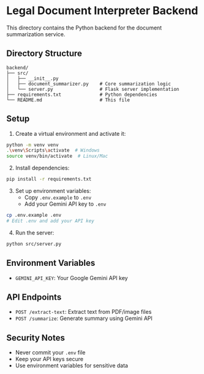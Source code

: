 # Legal Document Interpreter Backend

This directory contains the Python backend for the document summarization service.

## Directory Structure
```
backend/
├── src/
│   ├── __init__.py
│   ├── document_summarizer.py    # Core summarization logic
│   └── server.py                 # Flask server implementation
├── requirements.txt              # Python dependencies
└── README.md                     # This file
```

## Setup

1. Create a virtual environment and activate it:
```bash
python -m venv venv
.\venv\Scripts\activate  # Windows
source venv/bin/activate  # Linux/Mac
```

2. Install dependencies:
```bash
pip install -r requirements.txt
```

3. Set up environment variables:
   - Copy `.env.example` to `.env`
   - Add your Gemini API key to `.env`
```bash
cp .env.example .env
# Edit .env and add your API key
```

4. Run the server:
```bash
python src/server.py
```

## Environment Variables

- `GEMINI_API_KEY`: Your Google Gemini API key

## API Endpoints

- `POST /extract-text`: Extract text from PDF/image files
- `POST /summarize`: Generate summary using Gemini API

## Security Notes

- Never commit your `.env` file
- Keep your API keys secure
- Use environment variables for sensitive data